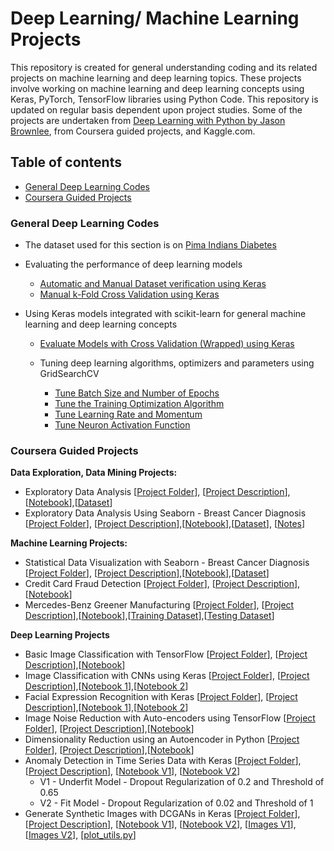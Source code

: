 # Deep Learning/ Machine Learning Projects

This repository is created for general understanding coding and its related projects on machine learning and deep learning topics. These projects involve working on machine learning and deep learning concepts using Keras, PyTorch, TensorFlow libraries using Python Code. This repository is updated on regular basis dependent upon project studies. Some of the projects are undertaken from [Deep Learning with Python by Jason Brownlee](https://machinelearningmastery.com/deep-learning-with-python/), from Coursera guided projects, and Kaggle.com.

## Table of contents
* [General Deep Learning Codes](#general-deep-learning-codes)
* [Coursera Guided Projects](#coursera-guided-projects)
<!---* [Regression-Project-Keras](#regression-project-keras))
* [Classification-Project-Keras](#classification-project-keras) --->

### General Deep Learning Codes
  * The dataset used for this section is on [Pima Indians Diabetes](https://github.com/worklifesg/Deep-Learning-Projects/blob/master/General%20Coding/pima-indians-diabetes.csv)
  
  * Evaluating the performance of deep learning models
  
    * [Automatic and Manual Dataset verification using Keras](https://github.com/worklifesg/Deep-Learning-Projects/blob/master/General%20Coding/Data_Splitting_Automatic_Manual_Verification_Dataset.py)
    * [Manual k-Fold Cross Validation using Keras](https://github.com/worklifesg/Deep-Learning-Projects/blob/master/General%20Coding/Kfold_Keras.py)
    
  * Using Keras models integrated with scikit-learn for general machine learning and deep learning concepts
    * [Evaluate Models with Cross Validation (Wrapped) using Keras](https://github.com/worklifesg/Deep-Learning-Projects/blob/master/General%20Coding/kfold_cross_validation_wrapped.py)
    * Tuning deep learning algorithms, optimizers and parameters using GridSearchCV
    
      * [Tune Batch Size and Number of Epochs](https://github.com/worklifesg/Deep-Learning-Projects/blob/master/General%20Coding/1.%20GridSearchCV_tune_batchepoch.py)
      * [Tune the Training Optimization Algorithm](https://github.com/worklifesg/Deep-Learning-Projects/blob/master/General%20Coding/2.%20GridSearchCV_tune_optimization_algorithm.py)
      * [Tune Learning Rate and Momentum](https://github.com/worklifesg/Deep-Learning-Projects/blob/master/General%20Coding/3.%20GridSearchCV_tune_learningrate_momentum.py)
      * [Tune Neuron Activation Function](https://github.com/worklifesg/Deep-Learning-Projects/blob/master/General%20Coding/4.%20GridSearchCV_tune_ActivationFunction.py)
    
### Coursera Guided Projects
**Data Exploration, Data Mining Projects:**
  * Exploratory Data Analysis [[Project Folder](https://github.com/worklifesg/Deep-Learning-Projects/tree/master/Coursera%20Guided%20Projects/Exploratory%20Data%20Analysis)], [[Project Description](https://github.com/worklifesg/Deep-Learning-Projects/blob/master/Coursera%20Guided%20Projects/Exploratory%20Data%20Analysis/Readme.md)],[[Notebook](https://github.com/worklifesg/Deep-Learning-Projects/blob/master/Coursera%20Guided%20Projects/Exploratory%20Data%20Analysis/EDAproject.ipynb)],[[Dataset](https://github.com/worklifesg/Deep-Learning-Projects/blob/master/Coursera%20Guided%20Projects/Exploratory%20Data%20Analysis/insurance-data.csv)]
  * Exploratory Data Analysis Using Seaborn - Breast Cancer Diagnosis [[Project Folder](https://github.com/worklifesg/Deep-Learning-Projects/tree/master/Coursera%20Guided%20Projects/Part%20A%20-%20Exploratory%20Data%20Analysis%20(Seaborn))], [[Project Description](https://github.com/worklifesg/Deep-Learning-Projects/blob/master/Coursera%20Guided%20Projects/Part%20A%20-%20Exploratory%20Data%20Analysis%20(Seaborn)/Readme.md)],[[Notebook](https://github.com/worklifesg/Deep-Learning-Projects/blob/master/Coursera%20Guided%20Projects/Part%20A%20-%20Exploratory%20Data%20Analysis%20(Seaborn)/ExploratoryDataAnalysis_Seaborn_Part%20A.ipynb)],[[Dataset](https://github.com/worklifesg/Deep-Learning-Projects/blob/master/Coursera%20Guided%20Projects/Part%20A%20-%20Exploratory%20Data%20Analysis%20(Seaborn)/data.csv)], [[Notes](https://github.com/worklifesg/Deep-Learning-Projects/blob/master/Coursera%20Guided%20Projects/Part%20A%20-%20Exploratory%20Data%20Analysis%20(Seaborn)/notes.pdf)]
  
**Machine Learning Projects:**  
  * Statistical Data Visualization with Seaborn - Breast Cancer Diagnosis [[Project Folder](https://github.com/worklifesg/Deep-Learning-Projects/tree/master/Coursera%20Guided%20Projects/Part%20B%20-%20Statistical%20Data%20Visualization%20with%20Seaborn)], [[Project Description](https://github.com/worklifesg/Deep-Learning-Projects/blob/master/Coursera%20Guided%20Projects/Part%20B%20-%20Statistical%20Data%20Visualization%20with%20Seaborn/Readme.md)],[[Notebook](https://github.com/worklifesg/Deep-Learning-Projects/blob/master/Coursera%20Guided%20Projects/Part%20B%20-%20Statistical%20Data%20Visualization%20with%20Seaborn/DV_ML_EDA_PartB.ipynb)],[[Dataset](https://github.com/worklifesg/Deep-Learning-Projects/blob/master/Coursera%20Guided%20Projects/Part%20B%20-%20Statistical%20Data%20Visualization%20with%20Seaborn/data.csv)]
  * Credit Card Fraud Detection [[Project Folder](https://github.com/worklifesg/Deep-Learning-Projects/tree/master/Deep%20Learning%20Finance%20Projects/Credit%20Card%20Fraud%20Detection)], [[Project Description](https://github.com/worklifesg/Deep-Learning-Projects/blob/master/Deep%20Learning%20Finance%20Projects/Credit%20Card%20Fraud%20Detection/Readme.md)],[[Notebook](https://github.com/worklifesg/Deep-Learning-Projects/blob/master/Deep%20Learning%20Finance%20Projects/Credit%20Card%20Fraud%20Detection/Credit%20Card%20Fraud%20Detection%20Predictive%20Models.ipynb)]
  * Mercedes-Benz Greener Manufacturing [[Project Folder](https://github.com/worklifesg/Deep-Learning-Projects/tree/master/Extra%20Machine%20Learning%20Projects/Project%201%20Mercedes-Benz%20Greener%20Manufacturing)], [[Project Description](https://github.com/worklifesg/Deep-Learning-Projects/blob/master/Extra%20Machine%20Learning%20Projects/Project%201%20Mercedes-Benz%20Greener%20Manufacturing/Readme.md)],[[Notebook](https://github.com/worklifesg/Deep-Learning-Projects/blob/master/Extra%20Machine%20Learning%20Projects/Project%201%20Mercedes-Benz%20Greener%20Manufacturing/Readme.md)],[[Training Dataset](https://github.com/worklifesg/Deep-Learning-Projects/blob/master/Extra%20Machine%20Learning%20Projects/Project%201%20Mercedes-Benz%20Greener%20Manufacturing/train.csv)],[[Testing Dataset](https://github.com/worklifesg/Deep-Learning-Projects/blob/master/Extra%20Machine%20Learning%20Projects/Project%201%20Mercedes-Benz%20Greener%20Manufacturing/test.csv)]
  
**Deep Learning Projects**
  * Basic Image Classification with TensorFlow [[Project Folder](https://github.com/worklifesg/Deep-Learning-Projects/tree/master/Coursera%20Guided%20Projects/Basic%20Image%20Classification%20with%20TensorFlow)], [[Project Description](https://github.com/worklifesg/Deep-Learning-Projects/blob/master/Coursera%20Guided%20Projects/Basic%20Image%20Classification%20with%20TensorFlow/Readme.md)],[[Notebook](https://github.com/worklifesg/Deep-Learning-Projects/blob/master/Coursera%20Guided%20Projects/Basic%20Image%20Classification%20with%20TensorFlow/Project_Image_Classification_Keras.ipynb)]
  * Image Classification with CNNs using Keras [[Project Folder](https://github.com/worklifesg/Deep-Learning-Projects/tree/master/Coursera%20Guided%20Projects/Image%20Classification%20with%20CNNs%20using%20Keras)], [[Project Description](https://github.com/worklifesg/Deep-Learning-Projects/blob/master/Coursera%20Guided%20Projects/Image%20Classification%20with%20CNNs%20using%20Keras/Readme.md)],[[Notebook 1](https://github.com/worklifesg/Deep-Learning-Projects/blob/master/Coursera%20Guided%20Projects/Image%20Classification%20with%20CNNs%20using%20Keras/Image%20Classification%20with%20CNN%20using%20Keras.ipynb)],[[Notebook 2](https://github.com/worklifesg/Deep-Learning-Projects/blob/master/Coursera%20Guided%20Projects/Image%20Classification%20with%20CNNs%20using%20Keras/Image%20Classification%20with%20CNNs%20-%20CIFAR-10%20Dataset.ipynb)]
  * Facial Expression Recognition with Keras [[Project Folder](https://github.com/worklifesg/Deep-Learning-Projects/tree/master/Coursera%20Guided%20Projects/Facial%20Expression%20Recognition%20with%20Keras%2C%20OpenCV%2C%20Flask)], [[Project Description](https://github.com/worklifesg/Deep-Learning-Projects/blob/master/Coursera%20Guided%20Projects/Facial%20Expression%20Recognition%20with%20Keras%2C%20OpenCV%2C%20Flask/Readme.md)],[[Notebook 1](https://github.com/worklifesg/Deep-Learning-Projects/blob/master/Coursera%20Guided%20Projects/Facial%20Expression%20Recognition%20with%20Keras%2C%20OpenCV%2C%20Flask/Facial_Expression_Training_Self_Version.ipynb)],[[Notebook 2](https://github.com/worklifesg/Deep-Learning-Projects/blob/master/Coursera%20Guided%20Projects/Facial%20Expression%20Recognition%20with%20Keras%2C%20OpenCV%2C%20Flask/Facial_Expression_Training_Author_Version.ipynb)]
  * Image Noise Reduction with Auto-encoders using TensorFlow [[Project Folder](https://github.com/worklifesg/Deep-Learning-Projects/tree/master/Coursera%20Guided%20Projects/Image%20Noise%20Reduction%20with%20Auto-encoders%20using%20TensorFlow)], [[Project Description](https://github.com/worklifesg/Deep-Learning-Projects/blob/master/Coursera%20Guided%20Projects/Image%20Noise%20Reduction%20with%20Auto-encoders%20using%20TensorFlow/Readme.md)],[[Notebook](https://github.com/worklifesg/Deep-Learning-Projects/blob/master/Coursera%20Guided%20Projects/Image%20Noise%20Reduction%20with%20Auto-encoders%20using%20TensorFlow/Image%20Noise%20Reduction%20with%20Auto-encoders.ipynb)]
  * Dimensionality Reduction using an Autoencoder in Python [[Project Folder](https://github.com/worklifesg/Deep-Learning-Projects/tree/master/Coursera%20Guided%20Projects/Dimensionality%20Reduction%20using%20an%20Autoencoder%20in%20Python)], [[Project Description](https://github.com/worklifesg/Deep-Learning-Projects/blob/master/Coursera%20Guided%20Projects/Dimensionality%20Reduction%20using%20an%20Autoencoder%20in%20Python/Readme.md)],[[Notebook](https://github.com/worklifesg/Deep-Learning-Projects/blob/master/Coursera%20Guided%20Projects/Dimensionality%20Reduction%20using%20an%20Autoencoder%20in%20Python/Dimensionality%20Reduction%20using%20an%20Autoencoder%20in%20Python.ipynb)]
  * Anomaly Detection in Time Series Data with Keras [[Project Folder](https://github.com/worklifesg/Deep-Learning-Projects/tree/master/Coursera%20Guided%20Projects/Anomaly%20Detection%20in%20Time%20Series%20Data%20with%20Keras)], [[Project Description](https://github.com/worklifesg/Deep-Learning-Projects/blob/master/Coursera%20Guided%20Projects/Anomaly%20Detection%20in%20Time%20Series%20Data%20with%20Keras/Readme.md)], [[Notebook V1](https://github.com/worklifesg/Deep-Learning-Projects/blob/master/Coursera%20Guided%20Projects/Anomaly%20Detection%20in%20Time%20Series%20Data%20with%20Keras/Project_Anomaly_Detection_Time_Series_Keras_V1.ipynb)], [[Notebook V2](https://github.com/worklifesg/Deep-Learning-Projects/blob/master/Coursera%20Guided%20Projects/Anomaly%20Detection%20in%20Time%20Series%20Data%20with%20Keras/Project_Anomaly_Detection_Time_Series_Keras_V2.ipynb)]
    * V1 - Underfit Model - Dropout Regularization of 0.2 and Threshold of 0.65
    * V2 - Fit Model - Dropout Regularization of 0.02 and Threshold of 1
  * Generate Synthetic Images with DCGANs in Keras [[Project Folder](https://github.com/worklifesg/Deep-Learning-Projects/tree/master/Coursera%20Guided%20Projects/Generate%20Synthetic%20Images%20with%20DCGANs%20in%20Keras)], [[Project Description](https://github.com/worklifesg/Deep-Learning-Projects/blob/master/Coursera%20Guided%20Projects/Generate%20Synthetic%20Images%20with%20DCGANs%20in%20Keras/Readme.md)], [[Notebook V1](https://github.com/worklifesg/Deep-Learning-Projects/blob/master/Coursera%20Guided%20Projects/Generate%20Synthetic%20Images%20with%20DCGANs%20in%20Keras/Version%201/Project_Generate_Synthetic_Images_with_DCGANs_in_Keras.ipynb)], [[Notebook V2](https://github.com/worklifesg/Deep-Learning-Projects/blob/master/Coursera%20Guided%20Projects/Generate%20Synthetic%20Images%20with%20DCGANs%20in%20Keras/Version%202/Project_Generate_Synthetic_Images_with_DCGANs_in_Keras_Improved%20Accuracy.ipynb)], [[Images V1](https://github.com/worklifesg/Deep-Learning-Projects/tree/master/Coursera%20Guided%20Projects/Generate%20Synthetic%20Images%20with%20DCGANs%20in%20Keras/images/images%20version%201)], [[Images V2](https://github.com/worklifesg/Deep-Learning-Projects/tree/master/Coursera%20Guided%20Projects/Generate%20Synthetic%20Images%20with%20DCGANs%20in%20Keras/images/images%20version%202)], [[plot_utils.py](https://github.com/worklifesg/Deep-Learning-Projects/blob/master/Coursera%20Guided%20Projects/Generate%20Synthetic%20Images%20with%20DCGANs%20in%20Keras/Version%201/plot_utils.py)]
  
  

